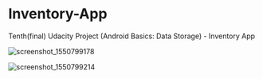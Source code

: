 # Inventory-App
Tenth(final) Udacity Project (Android Basics: Data Storage) - Inventory App

![screenshot_1550799178](https://user-images.githubusercontent.com/36802522/53213812-33975880-35ff-11e9-9f32-12cb36df568c.png)

![screenshot_1550799214](https://user-images.githubusercontent.com/36802522/53213870-5fb2d980-35ff-11e9-8815-d7af46968311.png)
